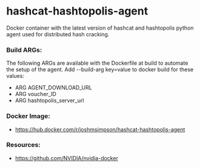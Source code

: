 # hashcat-hashtopolis-agent
Docker container with the latest version of hashcat and hashtopolis python agent used for distributed hash cracking.

### Build ARGs:
The following ARGs are available with the Dockerfile at build to automate the setup of the agent. Add --build-arg key=value to docker build for these values:

- ARG AGENT_DOWNLOAD_URL
- ARG voucher_ID
- ARG hashtopolis_server_url

### Docker Image:
- https://hub.docker.com/r/joshmsimpson/hashcat-hashtopolis-agent

### Resources:
- https://github.com/NVIDIA/nvidia-docker
